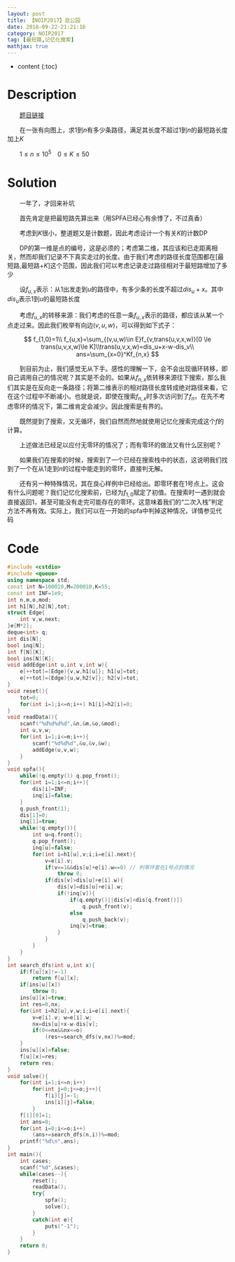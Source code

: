```yaml
---
layout: post
title: 【NOIP2017】逛公园
date: 2018-09-22-21:21:16
category: NOIP2017
tag: [最短路,记忆化搜索]
mathjax: true
---
```

* content
{:toc}
# Description

　　[题目链接](http://uoj.ac/problem/331)

　　在一张有向图上，求$1$到$n$有多少条路径，满足其长度不超过$1$到$n$的最短路长度加上$K$

　　$1 \le n \le 10^5\;\;\;\;0 \le K \le 50$



# Solution

　　一年了，才回来补坑

　　首先肯定是把最短路先算出来（用SPFA已经心有余悸了，不过真香）

　　考虑到$K$很小，整道题又是计数题，因此考虑设计一个有关$K$的计数DP

　　DP的第一维是点的编号，这是必须的；考虑第二维，其应该和已走距离相关，然而却我们记录不下真实走过的长度。由于我们考虑的路径长度范围都在[最短路,最短路+$K$]这个范围，因此我们可以考虑记录走过路径相对于最短路增加了多少

　　设$f_{u,x}$表示：从$1$出发走到$u$的路径中，有多少条的长度不超过$dis_u+x$。其中$dis_u$表示$1$到$u$的最短路长度

　　考虑$f_{u,x}$的转移来源：我们考虑的任意一条$f_{u,x}$表示的路径，都应该从某一个点走过来。因此我们枚举有向边$(v,u,w)$，可以得到如下式子：

$$
f_{1,0}=1\\
f_{u,x}=\sum_{(v,u,w)\in E}f_{v,trans(u,v,x,w)}[0 \le trans(u,v,x,w)\le K]\\trans(u,v,x,w)=dis_u+x-w-dis_v\\
ans=\sum_{x=0}^Kf_{n,x}
$$

　　到目前为止，我们感觉无从下手。感性的理解一下，会不会出现循环转移，即自己调用自己的情况呢？其实是不会的。如果从$f_{n,x}$依转移来源往下搜索，那么我们其实是在反向走一条路径；将第二维表示的相对路径长度转成绝对路径来看，它在这个过程中不断减小。也就是说，即使在搜索$f_{n,x}$时多次访问到了$f_{n}$，在先不考虑零环的情况下，第二维肯定会减少。因此搜索是有界的。

　　既然提到了搜索，又无循环，我们自然而然地就使用记忆化搜索完成这个$f$的计算。

　　上述做法已经足以应付无零环的情况了；而有零环的做法又有什么区别呢？

　　如果我们在搜索的时候，搜索到了一个已经在搜索栈中的状态，这说明我们找到了一个在从$1$走到$n$的过程中能走到的零环，直接判无解。

　　还有另一种特殊情况，其在良心样例中已经给出。即零环套在$1$号点上。这会有什么问题呢？我们记忆化搜索前，已经为$f_{1,0}$赋定了初值。在搜索时一遇到就会直接返回1，甚至可能没有走完可能存在的零环。这意味着我们的“二次入栈”判定方法不再有效。实际上，我们可以在一开始的spfa中判掉这种情况，详情参见代码



# Code

```c++
#include <cstdio>
#include <queue>
using namespace std;
const int N=100010,M=200010,K=55;
const int INF=1e9;
int n,m,o,mod;
int h1[N],h2[N],tot;
struct Edge{
	int v,w,next;
}e[M*2];
deque<int> q;
int dis[N];
bool inq[N];
int f[N][K];
bool ins[N][K];
void addEdge(int u,int v,int w){
	e[++tot]=(Edge){v,w,h1[u]}; h1[u]=tot;
	e[++tot]=(Edge){u,w,h2[v]}; h2[v]=tot;
}
void reset(){
	tot=0;
	for(int i=1;i<=n;i++) h1[i]=h2[i]=0;
}
void readData(){
	scanf("%d%d%d%d",&n,&m,&o,&mod);
	int u,v,w;
	for(int i=1;i<=m;i++){
		scanf("%d%d%d",&u,&v,&w);
		addEdge(u,v,w);
	}
}
void spfa(){
	while(!q.empty()) q.pop_front();
	for(int i=1;i<=n;i++){
		dis[i]=INF;
		inq[i]=false;
	}
	q.push_front(1);
	dis[1]=0;
	inq[1]=true;
	while(!q.empty()){
		int u=q.front();
		q.pop_front();
		inq[u]=false;
		for(int i=h1[u],v;i;i=e[i].next){
			v=e[i].v;
			if(v==1&&dis[u]+e[i].w==0) // 判零环套在1号点的情况
				throw 0;
			if(dis[v]>dis[u]+e[i].w){
				dis[v]=dis[u]+e[i].w;
				if(!inq[v]){
					if(q.empty()||dis[v]<dis[q.front()])
						q.push_front(v);
					else
						q.push_back(v);
					inq[v]=true;
				}
			}
		}
	}
}
int search_dfs(int u,int x){
	if(f[u][x]!=-1)
		return f[u][x];
	if(ins[u][x])
		throw 0;
	ins[u][x]=true;
	int res=0,nx;
	for(int i=h2[u],v,w;i;i=e[i].next){
		v=e[i].v; w=e[i].w;
		nx=dis[u]+x-w-dis[v];
		if(0<=nx&&nx<=o)
			(res+=search_dfs(v,nx))%=mod;
	}
	ins[u][x]=false;
	f[u][x]=res;
	return res;
}
void solve(){
	for(int i=1;i<=n;i++)
		for(int j=0;j<=o;j++){
			f[i][j]=-1;
			ins[i][j]=false;
		}
	f[1][0]=1;
	int ans=0;
	for(int i=0;i<=o;i++)
		(ans+=search_dfs(n,i))%=mod;
	printf("%d\n",ans);
}
int main(){
	int cases;
	scanf("%d",&cases);
	while(cases--){
		reset();
		readData();
		try{
			spfa();
			solve();
		}
		catch(int e){
			puts("-1");
		}
	}
	return 0;
}
```


